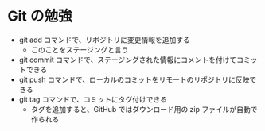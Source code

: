 # Git の勉強

- git add コマンドで、リポジトリに変更情報を追加する
	- このことをステージングと言う
- git commit コマンドで、ステージングされた情報にコメントを付けてコミットできる
- git push コマンドで、ローカルのコミットをリモートのリポジトリに反映できる
- git tag コマンドで、コミットにタグ付けできる
	- タグを追加すると、GitHub ではダウンロード用の zip ファイルが自動で作られる
